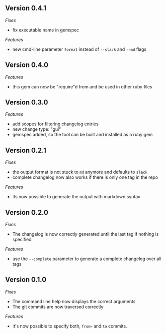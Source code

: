 ## Version 0.4.1

*Fixes*
* fix executable name in gemspec

*Features*
*  new cmd-line parameter `format` instead of `--slack` and `--md` flags

## Version 0.4.0

*Features*
* this gem can now be "require"d from and be used in other ruby files

## Version 0.3.0

*Features*
* add scopes for filtering changelog entries
* new change type: "gui"
* gemspec added, so the tool can be built and installed as a ruby gem

## Version 0.2.1
*Fixes*
* the output format is not stuck to `md` anymore and defaults to `slack`
* complete changelog now also works if there is only one tag in the repo

*Features*
* Its now possible to generate the output with markdown syntax

## Version 0.2.0
*Fixes*
* The changelog is now correctly generated until the last tag if nothing is specified

*Features*
* use the `--complete` parameter to generate a complete changelog over all tags

## Version 0.1.0
*Fixes*
* The command line help now displays the correct arguments
* The git commits are now traversed correctly

*Features*
* It's now possible to specify both, `from`- and `to` commits.